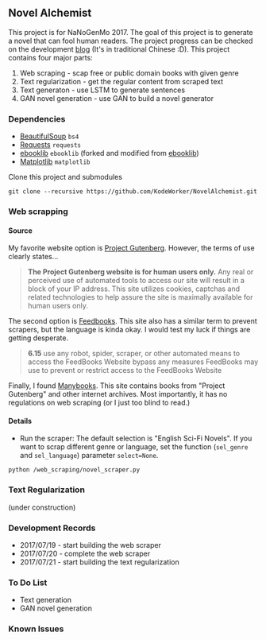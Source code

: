 ## Novel Alchemist

This project is for NaNoGenMo 2017.
The goal of this project is to generate a novel that can fool human readers.
The project progress can be checked on the development [blog](https://kodeworker.github.io/%E8%A8%88%E7%95%AB/%E7%A7%91%E5%B9%BB%E5%B0%8F%E8%AA%AA%E9%8D%8A%E6%88%90%E8%A8%88%E7%95%AB/) (It's in traditional Chinese :D).
This project contains four major parts:

1. Web scraping - scap free or public domain books with given genre
2. Text regularization - get the regular content from scraped text
2. Text generaton - use LSTM to generate sentences
3. GAN novel generation - use GAN to build a novel generator

### Dependencies
- [BeautifulSoup](http://docs.python-requests.org/en/master/) `bs4`
- [Requests](https://www.crummy.com/software/BeautifulSoup/bs4/doc/) `requests`
- [ebooklib](https://github.com/KodeWorker/ebooklib) `ebooklib` (forked and modified from [ebooklib](https://github.com/aerkalov/ebooklib))
- [Matplotlib](https://matplotlib.org/) `matplotlib`

Clone this project and submodules
```
git clone --recursive https://github.com/KodeWorker/NovelAlchemist.git
```

### Web scrapping

#### Source
My favorite website option is [Project Gutenberg](http://www.gutenberg.org/).
However, the terms of use clearly states...
> **The Project Gutenberg website is for human users only.** Any real or perceived use of automated tools to access our site will result in a block of your IP address. This site utilizes cookies, captchas and related technologies to help assure the site is maximally available for human users only.

The second option is [Feedbooks](http://www.feedbooks.com/publicdomain).
This site also has a similar term to prevent scrapers, but the language is kinda okay.
I would test my luck if things are getting desperate.
> **6.15** use any robot, spider, scraper, or other automated means to access the FeedBooks Website bypass any measures FeedBooks may use to prevent or restrict access to the FeedBooks Website

Finally, I found [Manybooks](http://manybooks.net/).
This site contains books from "Project Gutenberg" and other internet archives.
Most importantly, it has no regulations on web scraping (or I just too blind to read.)

#### Details
- Run the scraper:
The default selection is "English Sci-Fi Novels".
If you want to scrap different genre or language, set the function (`sel_genre` and `sel_language`) parameter `select=None`.
```
python /web_scraping/novel_scraper.py
```

### Text Regularization
(under construction)

### Development Records
- 2017/07/19 - start building the web scraper
- 2017/07/20 - complete the web scraper
- 2017/07/21 - start building the text regularization

### To Do List
- Text generation
- GAN novel generation

### Known Issues
